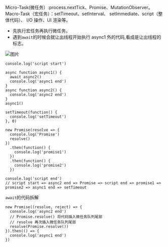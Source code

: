 Micro-Task(微任务）:process.nextTick、Promise、MutationObserver。
Macro-Task（宏任务）：setTimeout、setInterval、 setImmediate、script（整体代码）、 I/O 操作、UI 渲染等。

- 先执行宏任务再执行微任务。
- 遇到`await`的时候会就让出线程开始执行 async1 外的代码,看成是让出线程的标志。

![图片](https://camo.githubusercontent.com/47479c8773d91e8eef4a359eca57bb1361183b9e/68747470733a2f2f692e6c6f6c692e6e65742f323031392f30322f30382f356335643661353238626461662e6a7067)

```
console.log('script start')

async function async1() {
  await async2()
  console.log('async1 end')
}
async function async2() {
  console.log('async2 end')
}
async1()

setTimeout(function() {
  console.log('setTimeout')
}, 0)

new Promise(resolve => {
  console.log('Promise')
  resolve()
})
  .then(function() {
    console.log('promise1')
  })
  .then(function() {
    console.log('promise2')
  })

console.log('script end')
// script start => async2 end => Promise => script end => promise1 => promise2 => async1 end => setTimeout
```

`await`的代码拆解

```
new Promise((resolve, reject) => {
  console.log('async2 end')
  // Promise.resolve() 将代码插入微任务队列尾部
  // resolve 再次插入微任务队列尾部
  resolve(Promise.resolve())
}).then(() => {
  console.log('async1 end')
})
```
